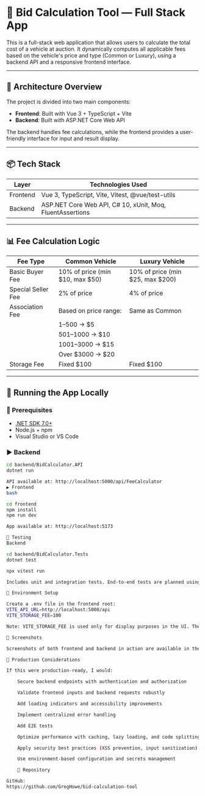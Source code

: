 # 🚗 Bid Calculation Tool — Full Stack App

This is a full-stack web application that allows users to calculate the total cost of a vehicle at auction. It dynamically computes all applicable fees based on the vehicle's price and type (Common or Luxury), using a backend API and a responsive frontend interface.

---

## 🧱 Architecture Overview

The project is divided into two main components:

- **Frontend**: Built with Vue 3 + TypeScript + Vite  
- **Backend**: Built with ASP.NET Core Web API

The backend handles fee calculations, while the frontend provides a user-friendly interface for input and result display.

---

## 📦 Tech Stack

| Layer     | Technologies Used                                      |
|-----------|--------------------------------------------------------|
| Frontend  | Vue 3, TypeScript, Vite, Vitest, @vue/test-utils       |
| Backend   | ASP.NET Core Web API, C# 10, xUnit, Moq, FluentAssertions |

---

## 📊 Fee Calculation Logic

| Fee Type           | Common Vehicle                     | Luxury Vehicle                     |
|--------------------|-------------------------------------|-------------------------------------|
| Basic Buyer Fee    | 10% of price (min $10, max $50)     | 10% of price (min $25, max $200)    |
| Special Seller Fee | 2% of price                         | 4% of price                         |
| Association Fee    | Based on price range:               | Same as Common                      |
|                    | $1–$500 → $5                        |                                     |
|                    | $501–$1000 → $10                    |                                     |
|                    | $1001–$3000 → $15                   |                                     |
|                    | Over $3000 → $20                    |                                     |
| Storage Fee        | Fixed $100                          | Fixed $100                          |

---

## 🚀 Running the App Locally

### 🔧 Prerequisites

- [.NET SDK 7.0+](https://dotnet.microsoft.com/download)
- Node.js + npm
- Visual Studio or VS Code

### ▶️ Backend

```bash
cd backend/BidCalculator.API
dotnet run

API available at: http://localhost:5000/api/FeeCalculator
▶️ Frontend
bash

cd frontend
npm install
npm run dev

App available at: http://localhost:5173

🧪 Testing
Backend

cd backend/BidCalculator.Tests
dotnet test

npx vitest run

Includes unit and integration tests. End-to-end tests are planned using Cypress or Playwright.

📁 Environment Setup

Create a .env file in the frontend root:
VITE_API_URL=http://localhost:5000/api
VITE_STORAGE_FEE=100

Note: VITE_STORAGE_FEE is used only for display purposes in the UI. The actual fee is calculated by the backend.

📸 Screenshots

Screenshots of both frontend and backend in action are available in the /screenshots folder.

📌 Production Considerations

If this were production-ready, I would:

    Secure backend endpoints with authentication and authorization

    Validate frontend inputs and backend requests robustly

    Add loading indicators and accessibility improvements

    Implement centralized error handling

    Add E2E tests

    Optimize performance with caching, lazy loading, and code splitting

    Apply security best practices (XSS prevention, input sanitization)

    Use environment-based configuration and secrets management

    📂 Repository

GitHub:
https://github.com/GregHowe/bid-calculation-tool

